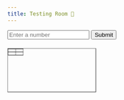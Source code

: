 ```yaml
---
title: Testing Room 🧪
---
```



<div> <input type="number" id="numberInput" placeholder="Enter a number">
<button onclick="displayNumber()">Submit</button> </div> 

<table border="1" style="width: 200px; height: 100px; text-align: center; margin-top: 20px;"> <tr> <td id="cell1"></td> <td></td> </tr> <tr> <td></td> <td id="cell2"></td> </tr> </table>


<script> function displayNumber() { var number = document.getElementById('numberInput').value; document.getElementById('cell1').innerText = number; document.getElementById('cell2').innerText = number; } </script>

